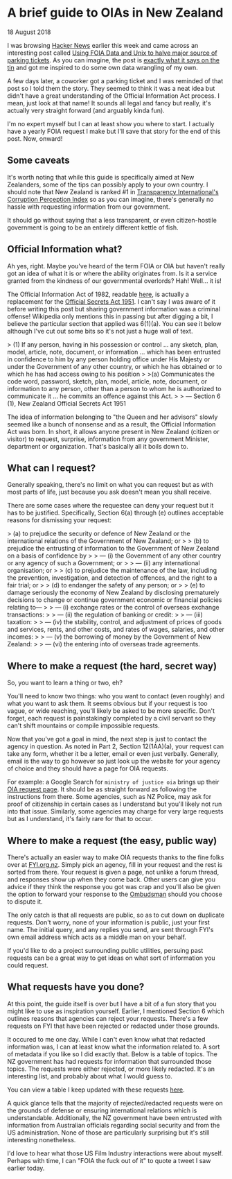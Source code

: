 # A brief guide to OIAs in New Zealand
18 August 2018

I was browsing [Hacker News](https://news.ycombinator.com) earlier this week and came across an interesting post called [Using FOIA Data and Unix to halve major source of parking tickets](http://mchap.io/using-foia-data-and-unix-to-halve-major-source-of-parking-tickets.html). As you can imagine, the post is [exactly what it says on the tin](https://en.wikipedia.org/wiki/Does_exactly_what_it_says_on_the_tin) and got me inspired to do some own data wrangling of my own.

A few days later, a coworker got a parking ticket and I was reminded of that post so I told them the story. They seemed to think it was a neat idea but didn&#39;t have a great understanding of the Official Information Act process. I mean, just look at that name! It sounds all legal and fancy but really, it&#39;s actually very straight forward (and arguably kinda fun).

I&#39;m no expert myself but I can at least show you where to start. I actually have a yearly FOIA request I make but I&#39;ll save that story for the end of this post. Now, onward!

## Some caveats

It&#39;s worth noting that while this guide is specifically aimed at New Zealanders, some of the tips can possibly apply to your own country. I should note that New Zealand is ranked #1 in [Transparency International&#39;s Corruption Perception Index](https://www.transparency.org/country/NZL) so as you can imagine, there&#39;s generally no hassle with requesting information from our government.

It should go without saying that a less transparent, or even citizen-hostile government is going to be an entirely different kettle of fish.

## Official Information what?

Ah yes, right. Maybe you&#39;ve heard of the term FOIA or OIA but haven&#39;t really got an idea of what it is or where the ability originates from. Is it a service granted from the kindness of our governmental overlords? Hah! Well… it is!

The Official Information Act of 1982, readable [here](http://www.legislation.govt.nz/act/public/1982/0156/latest/DLM64785.html), is actually a replacement for the [Official Secrets Act 1951](http://www.nzlii.org/nz/legis/hist_act/osa19511951n77183/). I can&#39;t say I was aware of it before writing this post but sharing government information was a criminal offense! Wikipedia only mentions this in passing but after digging a bit, I believe the particular section that applied was 6(1)(a). You can see it below although I&#39;ve cut out some bits so it&#39;s not just a huge wall of text.

&gt; (1) If any person, having in his possession or control … any sketch, plan, model, article, note, document, or information … which has been entrusted in confidence to him by any person holding office under His Majesty or under the Government of any other country, or which he has obtained or to which he has had access owing to his position
&gt;
&gt;(a) Communicates the code word, password, sketch, plan, model, article, note, document, or information to any person, other than a person to whom he is authorized to communicate it … he commits an offence against this Act.
&gt;
&gt; — Section 6 (1), New Zealand Official Secrets Act 1951

The idea of information belonging to &#34;the Queen and her advisors&#34; slowly seemed like a bunch of nonsense and as a result, the Official Information Act was born. In short, it allows anyone present in New Zealand (citizen or visitor) to request, surprise, information from any government Minister, department or organization. That&#39;s basically all it boils down to.

## What can I request?

Generally speaking, there&#39;s no limit on what you can request but as with most parts of life, just because you ask doesn&#39;t mean you shall receive.

There are some cases where the requestee can deny your request but it has to be justified. Specifically, Section 6(a) through (e) outlines acceptable reasons for dismissing your request:

&gt; (a) to prejudice the security or defence of New Zealand or the international relations of the Government of New Zealand; or
&gt;
&gt; (b) to prejudice the entrusting of information to the Government of New Zealand on a basis of confidence by
&gt;
&gt; — (i) the Government of any other country or any agency of such a Government; or
&gt;
&gt; — (ii) any international organisation; or
&gt;
&gt; (c) to prejudice the maintenance of the law, including the prevention, investigation, and detection of offences, and the right to a fair trial; or
&gt;
&gt; (d) to endanger the safety of any person; or
&gt;
&gt; (e) to damage seriously the economy of New Zealand by disclosing prematurely decisions to change or continue government economic or financial policies relating to—
&gt;
&gt; — (i) exchange rates or the control of overseas exchange transactions:
&gt;
&gt; — (ii) the regulation of banking or credit:
&gt;
&gt; — (iii) taxation:
&gt;
&gt; — (iv) the stability, control, and adjustment of prices of goods and services, rents, and other costs, and rates of wages, salaries, and other incomes:
&gt;
&gt; — (v) the borrowing of money by the Government of New Zealand:
&gt;
&gt; — (vi) the entering into of overseas trade agreements.

## Where to make a request (the hard, secret way)

So, you want to learn a thing or two, eh?

You&#39;ll need to know two things: who you want to contact (even roughly) and what you want to ask them. It seems obvious but if your request is too vague, or wide reaching, you&#39;ll likely be asked to be more specific. Don&#39;t forget, each request is painstakingly completed by a civil servant so they can&#39;t shift mountains or compile impossible requests.

Now that you&#39;ve got a goal in mind, the next step is just to contact the agency in question. As noted in Part 2, Section 12(1AA)(a), your request can take any form, whether it be a letter, email or even just verbally. Generally, email is the way to go however so just look up the website for your agency of choice and they should have a page for OIA requests.

For example: a Google Search for `ministry of justice oia` brings up their [OIA request page](https://www.justice.govt.nz/about/official-information-act-requests/). It should be as straight forward as following the instructions from there. Some agencies, such as NZ Police, may ask for proof of citizenship in certain cases as I understand but you&#39;ll likely not run into that issue. Similarly, some agencies may charge for very large requests but as I understand, it&#39;s fairly rare for that to occur.

## Where to make a request (the easy, public way)

There&#39;s actually an easier way to make OIA requests thanks to the fine folks over at [FYI.org.nz](https://fyi.org.nz). Simply pick an agency, fill in your request and the rest is sorted from there. Your request is given a page, not unlike a forum thread, and responses show up when they come back. Other users can give you advice if they think the response you got was crap and you&#39;ll also be given the option to forward your response to the [Ombudsman](http://www.ombudsman.parliament.nz/) should you choose to dispute it.

The only catch is that all requests are public, so as to cut down on duplicate requests. Don&#39;t worry, none of your information is public, just your first name. The initial query, and any replies you send, are sent through FYI&#39;s own email address which acts as a middle man on your behalf.

If you&#39;d like to do a project surrounding public utilities, persuing past requests can be a great way to get ideas on what sort of information you could request.

## What requests have you done?

At this point, the guide itself is over but I have a bit of a fun story that you might like to use as inspiration yourself. Earlier, I mentioned Section 6 which outlines reasons that agencies can reject your requests. There&#39;s a few requests on FYI that have been rejected or redacted under those grounds.

It occured to me one day. While I can&#39;t even know what that redacted information was, I can at least know what the information related to. A sort of metadata if you like so I did exactly that. Below is a table of topics. The NZ government has had requests for information that surrounded those topics. The requests were either rejected, or more likely redacted. It&#39;s an interesting list, and probably about what I would guess to.

You can view a table I keep updated with these requests [here](/projects/meta-oia-requests).

A quick glance tells that the majority of rejected/redacted requests were on the grounds of defense or ensuring international relations which is understandable. Additionally, the NZ government have been entrusted with information from Australian officials regarding social security and from the US administration. None of those are particularly surprising but it&#39;s still interesting nonetheless.

I&#39;d love to hear what those US Film Industry interactions were about myself. Perhaps with time, I can &#34;FOIA the fuck out of it&#34; to quote a tweet I saw earlier today.